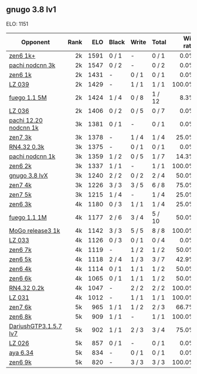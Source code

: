 ## gnugo 3.8 lv1 ##

ELO: 1151

Opponent | Rank | ELO | Black | Write | Total | Win rate
---------|-----:|----:|-------|-------|-------|-------:
[zen6 1k+](zen6%201k+.md) | 2k | 1591 | 0 / 1 | - | 0 / 1 | 0.0%
[pachi nodcnn 3k](pachi%20nodcnn%203k.md) | 2k | 1547 | 0 / 2 | - | 0 / 2 | 0.0%
[zen6 1k](zen6%201k.md) | 2k | 1431 | - | 0 / 1 | 0 / 1 | 0.0%
[LZ 039](LZ%20039.md) | 2k | 1429 | - | 1 / 1 | 1 / 1 | 100.0%
[fuego 1.1 5M](fuego%201.1%205M.md) | 2k | 1424 | 1 / 4 | 0 / 8 | 1 / 12 | 8.3%
[LZ 036](LZ%20036.md) | 2k | 1406 | 0 / 2 | 0 / 5 | 0 / 7 | 0.0%
[pachi 12.20 nodcnn 1k](pachi%2012.20%20nodcnn%201k.md) | 3k | 1381 | 0 / 1 | - | 0 / 1 | 0.0%
[zen7 3k](zen7%203k.md) | 3k | 1378 | - | 1 / 4 | 1 / 4 | 25.0%
[RN4.32 0.3k](RN4.32%200.3k.md) | 3k | 1375 | - | 0 / 1 | 0 / 1 | 0.0%
[pachi nodcnn 1k](pachi%20nodcnn%201k.md) | 3k | 1359 | 1 / 2 | 0 / 5 | 1 / 7 | 14.3%
[zen6 2k](zen6%202k.md) | 3k | 1337 | 1 / 1 | - | 1 / 1 | 100.0%
[gnugo 3.8 lvX](gnugo%203.8%20lvX.md) | 3k | 1240 | 2 / 2 | 0 / 2 | 2 / 4 | 50.0%
[zen7 4k](zen7%204k.md) | 3k | 1226 | 3 / 3 | 3 / 5 | 6 / 8 | 75.0%
[zen7 5k](zen7%205k.md) | 3k | 1215 | 1 / 4 | - | 1 / 4 | 25.0%
[zen6 3k](zen6%203k.md) | 4k | 1180 | 0 / 3 | 1 / 1 | 1 / 4 | 25.0%
[fuego 1.1 1M](fuego%201.1%201M.md) | 4k | 1177 | 2 / 6 | 3 / 4 | 5 / 10 | 50.0%
[MoGo release3 1k](MoGo%20release3%201k.md) | 4k | 1142 | 3 / 3 | 5 / 5 | 8 / 8 | 100.0%
[LZ 033](LZ%20033.md) | 4k | 1126 | 0 / 3 | 0 / 1 | 0 / 4 | 0.0%
[zen6 7k](zen6%207k.md) | 4k | 1119 | - | 1 / 2 | 1 / 2 | 50.0%
[zen6 5k](zen6%205k.md) | 4k | 1118 | 2 / 4 | 1 / 3 | 3 / 7 | 42.9%
[zen6 4k](zen6%204k.md) | 4k | 1114 | 0 / 1 | 1 / 1 | 1 / 2 | 50.0%
[zen6 6k](zen6%206k.md) | 4k | 1065 | 0 / 1 | 1 / 1 | 1 / 2 | 50.0%
[RN4.32 0.2k](RN4.32%200.2k.md) | 4k | 1047 | - | 2 / 2 | 2 / 2 | 100.0%
[LZ 031](LZ%20031.md) | 4k | 1012 | - | 1 / 1 | 1 / 1 | 100.0%
[zen7 6k](zen7%206k.md) | 5k | 965 | 1 / 1 | 1 / 2 | 2 / 3 | 66.7%
[zen6 8k](zen6%208k.md) | 5k | 909 | 1 / 1 | - | 1 / 1 | 100.0%
[DariushGTP3.1.5.7 lv7](DariushGTP3.1.5.7%20lv7.md) | 5k | 902 | 1 / 1 | 2 / 3 | 3 / 4 | 75.0%
[LZ 026](LZ%20026.md) | 5k | 857 | 0 / 1 | - | 0 / 1 | 0.0%
[aya 6.34](aya%206.34.md) | 5k | 834 | - | 0 / 1 | 0 / 1 | 0.0%
[zen6 9k](zen6%209k.md) | 5k | 820 | - | 3 / 3 | 3 / 3 | 100.0%
